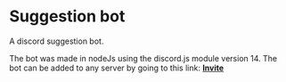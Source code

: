 # Suggestion bot
A discord suggestion bot.

The bot was made in nodeJs using the discord.js module version 14.
The bot can be added to any server by going to this link: **[Invite](https://discord.com/api/oauth2/authorize?client_id=1096155944469143562&permissions=2147535872&scope=bot)**
